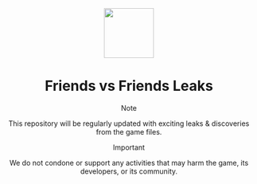 <div align="center">
  <img src="https://cdn.discordapp.com/attachments/1154635156511006761/1166533851259093022/Untitled1.png?ex=654ad64f&is=6538614f&hm=b1eae6c784a262a5ca01b6a16e7aff6f4a6263098ce31d3ffe4023c098cf498a" width="100"/>
</div>
<h1 align="center">Friends vs Friends Leaks</h1>
<div align="center">

> [!NOTE]
> This repository will be regularly updated with exciting leaks & discoveries from the game files.

> [!IMPORTANT]
> We do not condone or support any activities that may harm the game, its developers, or its community.

</div>



